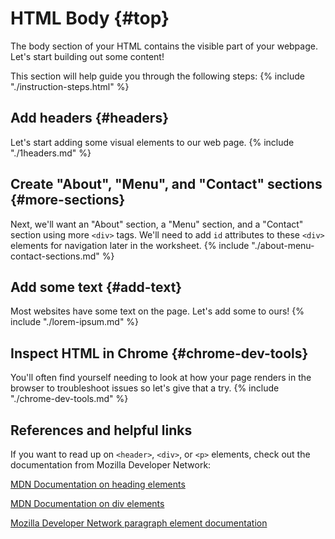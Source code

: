 # HTML Body {#top}

The body section of your HTML contains the visible part of your webpage. Let's start building out some content!

This section will help guide you through the following steps:
{% include "./instruction-steps.html" %}

## Add headers {#headers} <span class="navigate-top"><a href="#top" title="Take me to the top of page"><i class="fa fa-chevron-circle-up" aria-hidden="true"></i></a></span>
Let's start adding some visual elements to our web page.
{% include "./1headers.md" %}

## Create "About", "Menu", and "Contact" sections {#more-sections} <span class="navigate-top"><a href="#top" title="Take me to the top of page"><i class="fa fa-chevron-circle-up" aria-hidden="true"></i></a></span>
Next, we'll want an "About" section, a "Menu" section, and a "Contact" section using more `<div>` tags. We'll need to add `id` attributes to these `<div>` elements for navigation later in the worksheet.
{% include "./about-menu-contact-sections.md" %}

## Add some text {#add-text} <span class="navigate-top"><a href="#top" title="Take me to the top of page"><i class="fa fa-chevron-circle-up" aria-hidden="true"></i></a></span>
Most websites have some text on the page. Let's add some to ours!
{% include "./lorem-ipsum.md" %}

## Inspect HTML in Chrome {#chrome-dev-tools} <span class="navigate-top"><a href="#top" title="Take me to the top of page"><i class="fa fa-chevron-circle-up" aria-hidden="true"></i></a></span>
You'll often find yourself needing to look at how your page renders in the browser to troubleshoot issues so let's give that a try.
{% include "./chrome-dev-tools.md" %}

## References and helpful links <span class="navigate-top"><a href="#top" title="Take me to the top of page"><i class="fa fa-chevron-circle-up" aria-hidden="true"></i></a></span>

If you want to read up on `<header>`, `<div>`, or `<p>` elements, check out the documentation from Mozilla Developer Network:

[MDN Documentation on heading elements](https://developer.mozilla.org/en-US/docs/Web/HTML/Element/Heading_Elements)

[MDN Documentation on div elements](https://developer.mozilla.org/en-US/docs/Web/HTML/Element/div)

[Mozilla Developer Network paragraph element documentation](https://developer.mozilla.org/en-US/docs/Web/HTML/Element/p)
